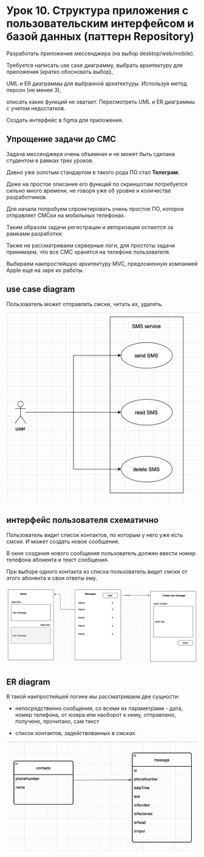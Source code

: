 # Урок 10. Структура приложения с пользовательским интерфейсом и базой данных (паттерн Repository)

Разработать приложение мессенджера (на выбор desktop/web/mobile). 

Требуется написать use case диаграмму, выбрать архитектуру для приложения (кратко обосновать выбор), 

UML и ER диаграммы для выбранной архитектуры. Используя метод персон (не менее 3), 

описать каких функций не хватает. Пересмотреть UML и ER диаграммы с учетом недостатков. 

Создать интерфейс в figma для приложения.

## Упрощение задачи до СМС

Задача мессенджера очень объемная и не может быть сделана студентом в рамках трех уроков.

Давно уже золотым стандартом в такого рода ПО стал **Телеграм**.

Даже на простое описание его функций по скриншотам потребуется сильно много времени, не говоря уже об уровне и количестве разработчиков.

Для начала попробуем спроектировать очень простое ПО, которое отправляет СМСки на мобильных телефонах.

Таким образом задачи регистрации и авторизации остаются за рамками разработки.

Также не рассматриваем серверные логи, для простоты задачи принимаем, что все СМС хранятся на телефоне пользователя.

Выбираем наипростейшую архитектуру MVC, предложенную компанией Apple еще на заре их работы.

## use case diagram

Пользователь может отправлять смски, читать их, удалять.

![use case](./usecase.png)


## интерфейс пользователя схематично

Пользователь видит список контактов, по которым у него уже есть смски. И может создать новое сообщение.

В окне создания нового сообщения пользователь должен ввести номер телефона абонента и текст сообщения.

При выборе одного контакта из списка пользователь видит смски от этого абонента и свои ответы ему.

![ux](./ux.png)


## ER diagram

В такой наипростейшей логике мы рассматриваем две сущности:

- непосредственно сообщения, со всеми их параметрами - дата, номер телефона, от юзера или наоборот к нему, отправлено, получено, прочитано, сам текст

- список контактов, задействованных в смсках.

![er-model](./er-model.png)
